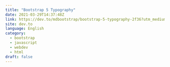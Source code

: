 ```yaml
---
title: "Bootstrap 5 Typography"
date: 2021-03-29T14:37:48Z
link: https://dev.to/mdbootstrap/bootstrap-5-typography-2f36?utm_medium=RSS&utm_source=news.12bit.vn
site: dev.to
language: English
category:
  - bootstrap
  - javascript
  - webdev
  - html
draft: false
---
```

